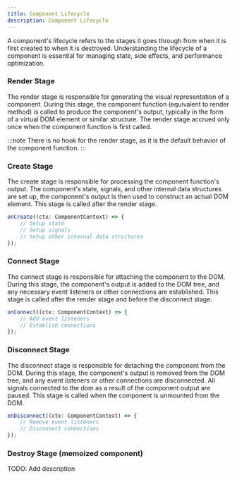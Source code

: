 ```yaml
---
title: Component Lifecycle
description: Component Lifecycle
---
```


A component's lifecycle refers to the stages it goes through from when it is first created to when it is destroyed. Understanding the lifecycle of a component is essential for managing state, side effects, and performance optimization.

### Render Stage
The render stage is responsible for generating the visual representation of a component. During this stage, the component function (equivalent to render method) is called to produce the component's output, typically in the form of a virtual DOM element or similar structure. The render stage accrued only once when the component function is first called. 

:::note
There is no hook for the render stage, as it is the default behavior of the component function.
:::

### Create Stage
The create stage is responsible for processing the component function's output. 
The component's state, signals, and other internal data structures are set up, the component's output is then used to construct an actual DOM element.
This stage is called after the render stage.

```ts
onCreate((ctx: ComponentContext) => {
    // Setup state
    // Setup signals
    // Setup other internal data structures
});

```
### Connect Stage
The connect stage is responsible for attaching the component to the DOM. During this stage, the component's output is added to the DOM tree, and any necessary event listeners or other connections are established. This stage is called after the render stage and before the disconnect stage.

```ts
onConnect((ctx: ComponentContext) => {
    // Add event listeners
    // Establish connections
});
```


### Disconnect Stage 
The disconnect stage is responsible for detaching the component from the DOM. During this stage, the component's output is removed from the DOM tree, and any event listeners or other connections are disconnected. All signals connected to the dom as a result of the component output are paused. This stage is called when the component is unmounted from the DOM.

```ts
onDisconnect((ctx: ComponentContext) => {
    // Remove event listeners
    // Disconnect connections
});
```

### Destroy Stage (memoized component)
TODO: Add description
